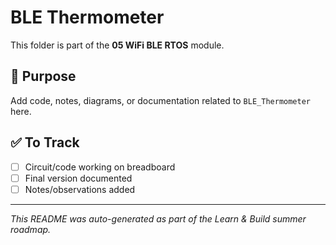 # BLE Thermometer

This folder is part of the **05 WiFi BLE RTOS** module.

## 📌 Purpose
Add code, notes, diagrams, or documentation related to `BLE_Thermometer` here.

## ✅ To Track
- [ ] Circuit/code working on breadboard
- [ ] Final version documented
- [ ] Notes/observations added

---

_This README was auto-generated as part of the Learn & Build summer roadmap._